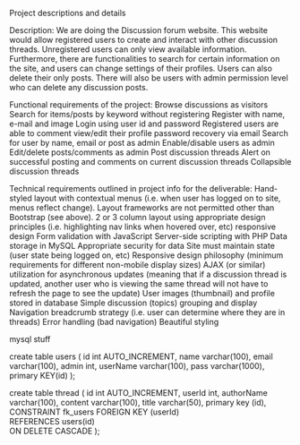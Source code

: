 Project descriptions and details

Description:
We are doing the Discussion forum website.
This website would allow registered users to create and interact with other discussion threads. Unregistered users can only view available information.
Furthermore, there are functionalities to search for certain information on the site, and users can change settings of their profiles. Users can also delete their only posts.
There will also be users with admin permission level who can delete any discussion posts.

Functional requirements of the project:
Browse discussions as visitors
Search for items/posts by keyword without registering
Register with name, e-mail and image
Login using user id and password
Registered users are able to comment
view/edit their profile
password recovery via email
Search for user by name, email or post as admin
Enable/disable users as admin
Edit/delete posts/comments as admin
Post discussion threads
Alert on successful posting and comments on current discussion threads
Collapsible discussion threads

Technical requirements outlined in project info for the deliverable:
Hand-styled layout with contextual menus (i.e. when user has logged on to site, menus reflect change). Layout frameworks are not permitted other than Bootstrap (see above).
2 or 3 column layout using appropriate design principles (i.e. highlighting nav links when hovered over, etc) responsive design
Form validation with JavaScript
Server-side scripting with PHP
Data storage in MySQL
Appropriate security for data
Site must maintain state (user state being logged on, etc)
Responsive design philosophy (minimum requirements for different non-mobile display sizes)
AJAX (or similar) utilization for asynchronous updates (meaning that if a discussion thread is updated, another user who is viewing the same thread will not have to refresh the page to see the update)
User images (thumbnail) and profile stored in database
Simple discussion (topics) grouping and display
Navigation breadcrumb strategy (i.e. user can determine where they are in threads)
Error handling (bad navigation)
Beautiful styling

mysql stuff

create table users (
id int AUTO_INCREMENT,
name varchar(100),
email varchar(100),
admin int,
userName varchar(100),
pass varchar(1000),
primary KEY(id)
);

create table thread (
id int AUTO_INCREMENT,
userId int,
authorName varchar(100),
content varchar(100),
title varchar(50),
primary key (id),
CONSTRAINT fk_users FOREIGN KEY (userId)  
 REFERENCES users(id)  
 ON DELETE CASCADE
);
